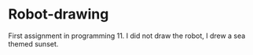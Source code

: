 # Robot-drawing
First assignment in programming 11. I did not draw the robot, I drew a sea themed sunset.
